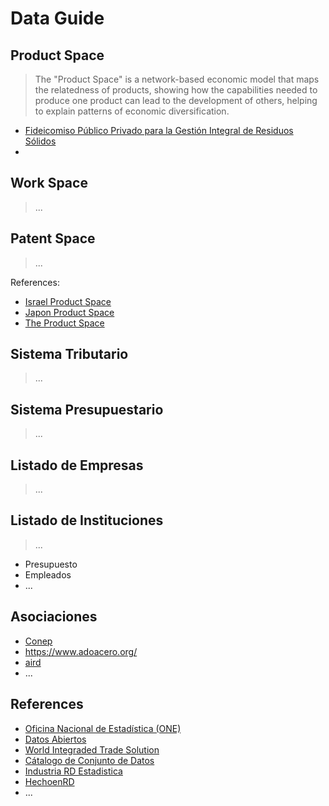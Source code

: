 # Data Guide

## Product Space
> The "Product Space" is a network-based economic model that maps the relatedness of products, showing how the capabilities needed to produce one product can lead to the development of others, helping to explain patterns of economic diversification.

- [Fideicomiso Público Privado para la Gestión Integral de Residuos Sólidos](https://dosostenible.gob.do/)
- 

## Work Space
> ...

## Patent Space
> ...

References:
- [Israel Product Space](https://atlas.cid.harvard.edu/countries/110/paths)
- [Japon Product Space](https://atlas.cid.harvard.edu/countries/114/paths)
- [The Product Space](https://en.wikipedia.org/wiki/The_Product_Space)

## Sistema Tributario
> ...
 
## Sistema Presupuestario
> ...

## Listado de Empresas
> ...

## Listado de Instituciones
> ...

-  Presupuesto
- Empleados
- ...

## Asociaciones

- [Conep](https://conep.org.do/)
- https://www.adoacero.org/
- [aird](https://aird.org.do/es/)
- ...

## References

- [Oficina Nacional de Estadística (ONE)](https://www.one.gob.do/)
- [Datos Abiertos](https://datos.gob.do/)
- [World Integraded Trade Solution](https://wits.worldbank.org/Default.aspx)
- [Cátalogo de Conjunto de Datos](https://righteous-guardian-68f.notion.site/C-talogo-de-Conjunto-de-Datos-058e637fcc124a4295aa132c869211ea)
- [Industria RD Estadistica](https://industriasrd.micm.gob.do/)
- [HechoenRD](https://www.hechoenrd.do/)
- ...

